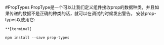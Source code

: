 #PropTypes
PropType是一个可以让我们定义组件接收prop的数据种类，并且如果传递的数据不是正确的种类的话，就可以在调试的时候发出警告。
安装prop-types以使用它:
```
**[terminal]

npm install --save prop-types
```